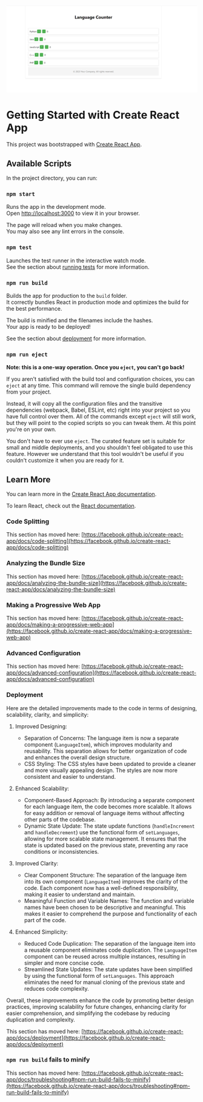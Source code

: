 
  <img src='lang 240520223.PNG
'></img>
# Getting Started with Create React App

This project was bootstrapped with [Create React App](https://github.com/facebook/create-react-app).

## Available Scripts

In the project directory, you can run:

### `npm start`

Runs the app in the development mode.\
Open [http://localhost:3000](http://localhost:3000) to view it in your browser.

The page will reload when you make changes.\
You may also see any lint errors in the console.

### `npm test`

Launches the test runner in the interactive watch mode.\
See the section about [running tests](https://facebook.github.io/create-react-app/docs/running-tests) for more information.

### `npm run build`

Builds the app for production to the `build` folder.\
It correctly bundles React in production mode and optimizes the build for the best performance.

The build is minified and the filenames include the hashes.\
Your app is ready to be deployed!

See the section about [deployment](https://facebook.github.io/create-react-app/docs/deployment) for more information.

### `npm run eject`

**Note: this is a one-way operation. Once you `eject`, you can't go back!**

If you aren't satisfied with the build tool and configuration choices, you can `eject` at any time. This command will remove the single build dependency from your project.

Instead, it will copy all the configuration files and the transitive dependencies (webpack, Babel, ESLint, etc) right into your project so you have full control over them. All of the commands except `eject` will still work, but they will point to the copied scripts so you can tweak them. At this point you're on your own.

You don't have to ever use `eject`. The curated feature set is suitable for small and middle deployments, and you shouldn't feel obligated to use this feature. However we understand that this tool wouldn't be useful if you couldn't customize it when you are ready for it.

## Learn More

You can learn more in the [Create React App documentation](https://facebook.github.io/create-react-app/docs/getting-started).

To learn React, check out the [React documentation](https://reactjs.org/).

### Code Splitting

This section has moved here: [https://facebook.github.io/create-react-app/docs/code-splitting](https://facebook.github.io/create-react-app/docs/code-splitting)

### Analyzing the Bundle Size

This section has moved here: [https://facebook.github.io/create-react-app/docs/analyzing-the-bundle-size](https://facebook.github.io/create-react-app/docs/analyzing-the-bundle-size)

### Making a Progressive Web App

This section has moved here: [https://facebook.github.io/create-react-app/docs/making-a-progressive-web-app](https://facebook.github.io/create-react-app/docs/making-a-progressive-web-app)

### Advanced Configuration

This section has moved here: [https://facebook.github.io/create-react-app/docs/advanced-configuration](https://facebook.github.io/create-react-app/docs/advanced-configuration)

### Deployment
Here are the detailed improvements made to the code in terms of designing, scalability, clarity, and simplicity:

1. Improved Designing:
   - Separation of Concerns: The language item is now a separate component (`LanguageItem`), which improves modularity and reusability. This separation allows for better organization of code and enhances the overall design structure.
   - CSS Styling: The CSS styles have been updated to provide a cleaner and more visually appealing design. The styles are now more consistent and easier to understand.

2. Enhanced Scalability:
   - Component-Based Approach: By introducing a separate component for each language item, the code becomes more scalable. It allows for easy addition or removal of language items without affecting other parts of the codebase.
   - Dynamic State Update: The state update functions (`handleIncrement` and `handleDecrement`) use the functional form of `setLanguages`, allowing for more scalable state management. It ensures that the state is updated based on the previous state, preventing any race conditions or inconsistencies.

3. Improved Clarity:
   - Clear Component Structure: The separation of the language item into its own component (`LanguageItem`) improves the clarity of the code. Each component now has a well-defined responsibility, making it easier to understand and maintain.
   - Meaningful Function and Variable Names: The function and variable names have been chosen to be descriptive and meaningful. This makes it easier to comprehend the purpose and functionality of each part of the code.

4. Enhanced Simplicity:
   - Reduced Code Duplication: The separation of the language item into a reusable component eliminates code duplication. The `LanguageItem` component can be reused across multiple instances, resulting in simpler and more concise code.
   - Streamlined State Updates: The state updates have been simplified by using the functional form of `setLanguages`. This approach eliminates the need for manual cloning of the previous state and reduces code complexity.

Overall, these improvements enhance the code by promoting better design practices, improving scalability for future changes, enhancing clarity for easier comprehension, and simplifying the codebase by reducing duplication and complexity.

This section has moved here: [https://facebook.github.io/create-react-app/docs/deployment](https://facebook.github.io/create-react-app/docs/deployment)

### `npm run build` fails to minify

This section has moved here: [https://facebook.github.io/create-react-app/docs/troubleshooting#npm-run-build-fails-to-minify](https://facebook.github.io/create-react-app/docs/troubleshooting#npm-run-build-fails-to-minify)
